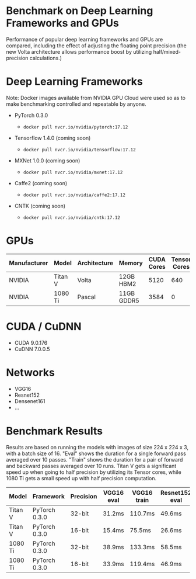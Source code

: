 # Benchmark on Deep Learning Frameworks and GPUs

Performance of popular deep learning frameworks and GPUs are compared, including the effect of adjusting the floating point precision (the new Volta architecture allows performance boost by utilizing half/mixed-precision calculations.)

# Deep Learning Frameworks

Note: Docker images available from NVIDIA GPU Cloud were used so as to make benchmarking controlled and repeatable by anyone.

* PyTorch 0.3.0
  * `docker pull nvcr.io/nvidia/pytorch:17.12`


* Tensorflow 1.4.0 (coming soon)
  * `docker pull nvcr.io/nvidia/tensorflow:17.12`


* MXNet 1.0.0 (coming soon)
  * `docker pull nvcr.io/nvidia/mxnet:17.12`


* Caffe2 (coming soon)
  * `docker pull nvcr.io/nvidia/caffe2:17.12`


* CNTK (coming soon)
  * `docker pull nvcr.io/nvidia/cntk:17.12`


# GPUs

|Manufacturer|Model     |Architecture|Memory    |CUDA Cores|Tensor Cores|F32 TFLOPS|F16 TFLOPS|Retail|
|------------|----------|------------|----------|----------|------------|----------|----------|------|
|NVIDIA      |Titan V   |Volta       |12GB HBM2 |5120      |640         |15        |110*      |$2999 |
|NVIDIA      |1080 Ti   |Pascal      |11GB GDDR5|3584      |0           |11        |N/A       |$699  |        


# CUDA / CuDNN
* CUDA 9.0.176
* CuDNN 7.0.0.5


# Networks
* VGG16
* Resnet152
* Densenet161
* ...


# Benchmark Results

Results are based on running the models with images of size 224 x 224 x 3,
with a batch size of 16.
"Eval" shows the duration for a single forward pass averaged over 10 passes.
"Train" shows the duration for a pair of forward and backward passes averaged over 10 runs.
Titan V gets a significant speed up when going to half precision by utilizing its Tensor cores, while
1080 Ti gets a small speed up with half precision computation.

|Model  |Framework    |Precision   |VGG16 eval   |VGG16 train|Resnet152 eval   |Resnet152 train|Densenet161 eval   |Densenet161 train|
|-------|-------------|------------|-------------|-----------|-----------------|---------------|-------------------|-----------------|
|Titan V|PyTorch 0.3.0|32-bit      |31.2ms       |110.7ms    |49.6ms           |178.6ms        |56.4ms             |181.1ms          |
|Titan V|PyTorch 0.3.0|16-bit      |15.4ms       |75.5ms     |26.6ms           |117.1ms        |37.6ms             |123.7ms          |
|1080 Ti|PyTorch 0.3.0|32-bit      |38.9ms       |133.3ms    |58.5ms           |206.7ms        |63.7ms             |209.0ms          |    
|1080 Ti|PyTorch 0.3.0|16-bit      |33.9ms       |119.4ms    |46.9ms           |194.6ms        |50.0ms             |188.7ms          |    
